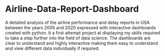 # Airline-Data-Report-Dashboard
A detailed analysis of the airline performance and delay reports in USA between the years 2005 and 2020 expressed with interactive dashboards created with python.
It a first attempt project at displaying my skills required to take a step further into the field of data science.
The dashboards are clear to understand and highly interactive making them easy to understand and view different data individually if required.
